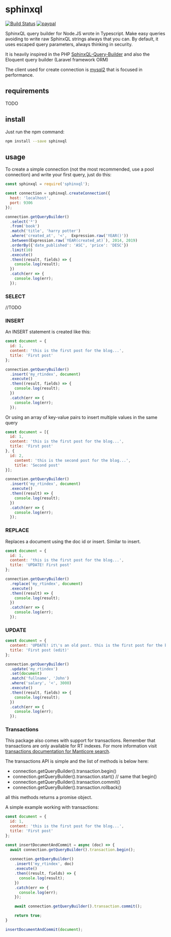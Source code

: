 # sphinxql

[![Build Status](https://travis-ci.org/SiroDiaz/sphinxql.svg?branch=develop)](https://travis-ci.org/SiroDiaz/sphinxql)
[![paypal](https://www.paypalobjects.com/en_US/i/btn/btn_donateCC_LG.gif)](https://www.paypal.com/cgi-bin/webscr?cmd=_s-xclick&hosted_button_id=3XKLA6VTYVSKW&source=url)

SphinxQL query builder for Node.JS wrote in Typescript. Make easy queries avoiding
to write raw SphinxQL strings always that you can. By default, it uses escaped query parameters, always
thinking in security.

It is heavily inspired in the PHP [SphinxQL-Query-Builder](https://github.com/FoolCode/SphinxQL-Query-Builder) 
and also the Eloquent query builder (Laravel framework ORM)

The client used for create connection is [mysql2](https://github.com/sidorares/node-mysql2) that is focused
in performance.

## requirements

TODO

## install

Just run the npm command:
```bash
npm install --save sphinxql
```

## usage

To create a simple connection (not the most recommended, use a pool connection)
and write your first query, just do this:

```javascript
const sphinxql = require('sphinxql');

const connection = sphinxql.createConnection({
  host: 'localhost',
  port: 9306
});

connection.getQueryBuilder()
  .select('*')
  .from('book')
  .match('title', 'harry potter')
  .where('created_at', '<',  Expression.raw('YEAR()'))
  .between(Expression.raw(`YEAR(created_at)`), 2014, 2019)
  .orderBy({'date_published': 'ASC', 'price': 'DESC'})
  .limit(10)
  .execute()
  .then((result, fields) => {
    console.log(result);
  })
  .catch(err => {
    console.log(err);
  });
```

### SELECT
//TODO

### INSERT
An INSERT statement is created like this:
```javascript
const document = {
  id: 1,
  content: 'this is the first post for the blog...',
  title: 'First post'
};

connection.getQueryBuilder()
  .insert('my_rtindex', document)
  .execute()
  .then((result, fields) => {
    console.log(result);
  })
  .catch(err => {
    console.log(err);
  });
```

Or using an array of key-value pairs to insert multiple values in the same query
```javascript
const document = [{
  id: 1,
  content: 'this is the first post for the blog...',
  title: 'First post'
}, {
  id: 2,
    content: 'this is the second post for the blog...',
    title: 'Second post'
}];

connection.getQueryBuilder()
  .insert('my_rtindex', document)
  .execute()
  .then((result) => {
    console.log(result);
  })
  .catch(err => {
    console.log(err);
  });
```

### REPLACE
Replaces a document using the doc id or insert. Similar to insert.
```javascript
const document = {
  id: 1,
  content: 'this is the first post for the blog...',
  title: 'UPDATE! First post'
};

connection.getQueryBuilder()
  .replace('my_rtindex', document)
  .execute()
  .then((result) => {
    console.log(result);
  })
  .catch(err => {
    console.log(err);
  });
```

### UPDATE
```javascript
const document = {
  content: 'UPDATE! it\'s an old post. this is the first post for the blog...',
  title: 'First post (edit)'
};

connection.getQueryBuilder()
  .update('my_rtindex')
  .set(document)
  .match('fullname', 'John')
  .where('salary', '<', 3000)
  .execute()
  .then((result, fields) => {
    console.log(result);
  })
  .catch(err => {
    console.log(err);
  });
```


### Transactions
This package also comes with support for transactions. Remember that transactions are only
available for RT indexes. For more information visit [transactions documentation for Manticore search](https://docs.manticoresearch.com/latest/html/sphinxql_reference/begin,_commit,_and_rollback_syntax.html).

The transactions API is simple and the list of methods is below here:
- connection.getQueryBuilder().transaction.begin()
- connection.getQueryBuilder().transaction.start()  // same that begin()
- connection.getQueryBuilder().transaction.commit()
- connection.getQueryBuilder().transaction.rollback()

all this methods returns a promise object.

A simple example working with transactions:
```javascript
const document = {
  id: 1,
  content: 'this is the first post for the blog...',
  title: 'First post'
};

const insertDocumentAndCommit = async (doc) => {
  await connection.getQueryBuilder().transaction.begin();
  
  connection.getQueryBuilder()
    .insert('my_rtindex', doc)
    .execute()
    .then((result, fields) => {
      console.log(result);
    })
    .catch(err => {
      console.log(err);
    });

    await connection.getQueryBuilder().transaction.commit();

    return true;
}

insertDocumentAndCommit(document);
```
